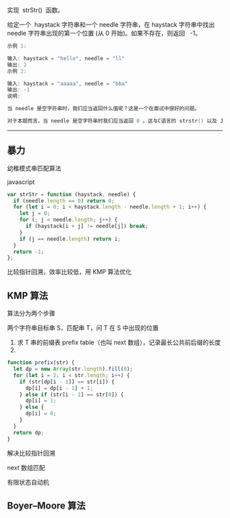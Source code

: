 实现  strStr()  函数。

给定一个  haystack 字符串和一个 needle 字符串，在 haystack 字符串中找出 needle 字符串出现的第一个位置 (从 0 开始)。如果不存在，则返回   -1。

```cpp
示例 1:

输入: haystack = "hello", needle = "ll"
输出: 2
示例 2:

输入: haystack = "aaaaa", needle = "bba"
输出: -1
说明:

当 needle 是空字符串时，我们应当返回什么值呢？这是一个在面试中很好的问题。

对于本题而言，当 needle 是空字符串时我们应当返回 0 。这与C语言的 strstr() 以及 Java的 indexOf() 定义相符。
```

---

## 暴力

幼稚模式串匹配算法

javascript

```javascript
var strStr = function (haystack, needle) {
  if (needle.length == 0) return 0;
  for (let i = 0; i < haystack.length - needle.length + 1; i++) {
    let j = 0;
    for (; j < needle.length; j++) {
      if (haystack[i + j] != needle[j]) break;
    }
    if (j == needle.length) return i;
  }
  return -1;
};
```

比较指针回溯，效率比较低，用 KMP 算法优化

## KMP 算法

算法分为两个步骤

两个字符串目标串 S，匹配串 T，问 T 在 S 中出现的位置

1. 求 T 串的前缀表 prefix table（也叫 next 数组），记录最长公共前后缀的长度
2.

```javascript
function prefix(str) {
  let dp = new Array(str.length).fill(0);
  for (let i = 2; i < str.length; i++) {
    if (str[dp[i - 1]] == str[i]) {
      dp[i] = dp[i - 1] + 1;
    } else if (str[i - 1] == str[0]) {
      dp[i] = 1;
    } else {
      dp[i] = 0;
    }
  }
  return dp;
}
```

解决比较指针回溯

next 数组匹配

有限状态自动机

## Boyer–Moore 算法
